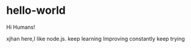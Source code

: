# hello-world

Hi Humans!

xjhan here,I like node.js.
keep learning
Improving constantly
keep trying
